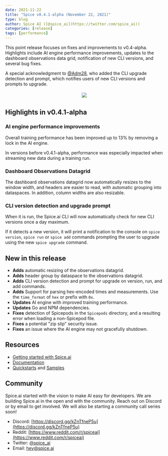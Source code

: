 ```yaml
---
date: 2021-11-22
title: "Spice v0.4.1-alpha (November 22, 2021)"
type: blog
author: Spice AI ([@spice_ai](https://twitter.com/spice_ai))
categories: [release]
tags: [performance]
---
```


This point release focuses on fixes and improvements to v0.4-alpha. Highlights include AI engine performance improvements, updates to the dashboard observations data grid, notification of new CLI versions, and several bug fixes.

A special acknowledgment to [@Adm28](https://github.com/Adm28), who added the CLI upgrade detection and prompt, which notifies users of new CLI versions and prompts to upgrade.

<div style="display: flex; justify-content: center; padding: 5px;">
  <div style="display: flex; flex-direction: column;">
    <img style="max-width: 400px;" src="https://user-images.githubusercontent.com/80174/142827883-c3791f8b-82dc-4e66-80d7-899268396f32.png" />
  </div>
</div>

## Highlights in v0.4.1-alpha

### AI engine performance improvements

Overall training performance has been improved up to 13% by removing a lock in the AI engine.

In versions before v0.4.1-alpha, performance was especially impacted when streaming new data during a training run.

### Dashboard Observations Datagrid

The dashboard observations datagrid now automatically resizes to the window width, and headers are easier to read, with automatic grouping into dataspaces. In addition, column widths are also resizable.

### CLI version detection and upgrade prompt

When it is run, the Spice.ai CLI will now automatically check for new CLI versions once a day maximum.

If it detects a new version, it will print a notification to the console on `spice version`, `spice run` or `spice add` commands prompting the user to upgrade using the new `spice upgrade` command.

## New in this release

- **Adds** automatic resizing of the observations datagrid.
- **Adds** header group by dataspace to the observations datagrid.
- **Adds** CLI version detection and prompt for upgrade on version, run, and add commands.
- **Adds** Support for parsing hex-encoded times and measurements. Use the `time_format` of `hex` or prefix with `0x`.
- **Updates** AI engine with improved training performance.
- **Updates** Go and NPM dependencies.
- **Fixes** detection of Spicepods in the `Spicepods` directory, and a resulting error when loading a non-Spicepod file.
- **Fixes** a potential "zip slip" security issue.
- **Fixes** an issue where the AI engine may not gracefully shutdown.

## Resources

- [Getting started with Spice.ai](https://docs.spiceai.org/getting-started/)
- [Documentation](https://docs.spiceai.org/)
- [Quickstarts](https://github.com/spiceai/quickstarts/blob/trunk/README.md) and [Samples](https://github.com/spiceai/samples/blob/trunk/README.md)

## Community

Spice.ai started with the vision to make AI easy for developers. We are building Spice.ai in the open and with the community. Reach out on Discord or by email to get involved. We will also be starting a community call series soon!

- Discord: [https://discord.gg/kZnTfneP5u](https://discord.gg/kZnTfneP5u)
- Reddit: [https://www.reddit.com/r/spiceai](https://www.reddit.com/r/spiceai)
- Twitter: [@spice_ai](https://twitter.com/spice_ai)
- Email: [hey@spice.ai](mailto:hey@spice.ai)
